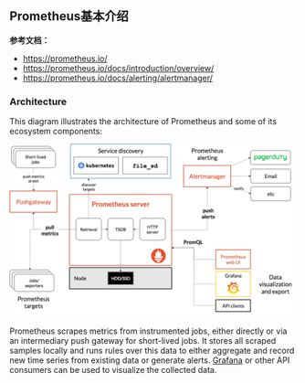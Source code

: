 ## Prometheus基本介绍

**参考文档：**

- https://prometheus.io/
- https://prometheus.io/docs/introduction/overview/
- https://prometheus.io/docs/alerting/alertmanager/



### Architecture

This diagram illustrates the architecture of Prometheus and some of its ecosystem components:

![Prometheus architecture](image/architecture.png)

Prometheus scrapes metrics from instrumented jobs, either directly or via an intermediary push gateway for short-lived jobs. It stores all scraped samples locally and runs rules over this data to either aggregate and record new time series from existing data or generate alerts. [Grafana](https://grafana.com/) or other API consumers can be used to visualize the collected data.